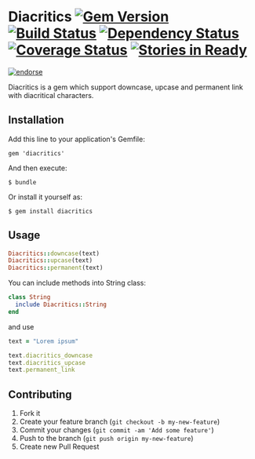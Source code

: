 # Diacritics [![Gem Version](https://badge.fury.io/rb/diacritics.png)](http://badge.fury.io/rb/diacritics) [![Build Status](https://travis-ci.org/fractalsoft/diacritics.png)](https://travis-ci.org/fractalsoft/diacritics) [![Dependency Status](https://gemnasium.com/fractalsoft/diacritics.png)](https://gemnasium.com/fractalsoft/diacritics) [![Coverage Status](https://coveralls.io/repos/fractalsoft/diacritics/badge.png)](https://coveralls.io/r/fractalsoft/diacritics) [![Stories in Ready](https://badge.waffle.io/fractalsoft/diacritics.png)](http://waffle.io/fractalsoft/diacritics)  

[![endorse](https://api.coderwall.com/torrocus/endorsecount.png)](https://coderwall.com/torrocus)

Diacritics is a gem which support downcase, upcase and permanent link with diacritical characters.

## Installation

Add this line to your application's Gemfile:

    gem 'diacritics'

And then execute:

    $ bundle

Or install it yourself as:

    $ gem install diacritics

## Usage

```ruby
Diacritics::downcase(text)
Diacritics::upcase(text)
Diacritics::permanent(text)
```

You can include methods into String class:

```ruby
class String
  include Diacritics::String
end
```

and use

```ruby
text = "Lorem ipsum"

text.diacritics_downcase
text.diacritics_upcase
text.permanent_link
```

## Contributing

1. Fork it
2. Create your feature branch (`git checkout -b my-new-feature`)
3. Commit your changes (`git commit -am 'Add some feature'`)
4. Push to the branch (`git push origin my-new-feature`)
5. Create new Pull Request
